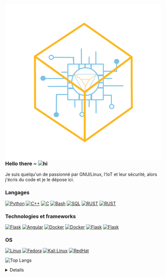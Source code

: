 <img align="left" src="https://github.com/ArthyD/ArthyD/blob/main/logo.svg?raw=true">





### Hello there ~ <img src="https://user-images.githubusercontent.com/1303154/88677602-1635ba80-d120-11ea-84d8-d263ba5fc3c0.gif" width="24px" alt="hi">

Je suis quelqu'un de passionné par GNU/Linux, l'IoT et leur sécurité, alors j'écris du code et je le dépose ici.


### Langages
[![Python](https://img.shields.io/badge/python-black?style=for-the-badge&logo=python)](https://www.python.org/)
[![C++](https://img.shields.io/badge/c++-blue?style=for-the-badge&logo=cplusplus)](https://isocpp.org/)
[![C](https://img.shields.io/badge/c-blue?style=for-the-badge&logo=c)](https://www.open-std.org/jtc1/sc22/wg14/)
[![Bash](https://img.shields.io/badge/bash-green?style=for-the-badge&logo=gnu-bash&logoColor=white)](https://www.gnu.org/software/bash/manual/bash.html)
[![SQL](https://img.shields.io/badge/sql-grey?style=for-the-badge&logo=mysql)](https://www.iso.org/standard/63555.html)
[![RUST](https://img.shields.io/badge/rust-orange?style=for-the-badge&logo=rust)](https://www.rust-lang.org/fr)
[![RUST](https://img.shields.io/badge/vhdl-red?style=for-the-badge&logo=xilinx)](https://www.vhdl.org/)

### Technologies et frameworks
[![Flask](https://img.shields.io/badge/flask-grey?style=for-the-badge&logo=flask)](https://flask.palletsprojects.com/en/2.3.x/)
[![Angular](https://img.shields.io/badge/angular-blue?style=for-the-badge&logo=angular)](https://angular.io/)
[![Docker](https://img.shields.io/badge/docker-black?style=for-the-badge&logo=docker)](https://www.docker.com/)
[![Docker](https://img.shields.io/badge/podman-brown?style=for-the-badge&logo=podman)](https://podman.io/)
[![Flask](https://img.shields.io/badge/flask-grey?style=for-the-badge&logo=ARDUINO)](https://www.arduino.cc/)
[![Flask](https://img.shields.io/badge/raspberry-red?style=for-the-badge&logo=raspberrypi)](https://www.raspberrypi.com/)


### OS
[![Linux](https://img.shields.io/badge/linux-brown?style=for-the-badge&logo=Linux)]()
[![Fedora](https://img.shields.io/badge/fedora-blue?style=for-the-badge&logo=Fedora)](https://fedoraproject.org/)
[![Kali Linux](https://img.shields.io/badge/kali-grey?style=for-the-badge&logo=KaliLinux)](https://www.kali.org/)
[![RedHat](https://img.shields.io/badge/redhat-red?style=for-the-badge&logo=RedHat)](https://www.redhat.com/fr)


![Top Langs](https://github-readme-stats.vercel.app/api/top-langs/?username=arthyd&layout=compact)

<details>
<p align="center">
  <a href="https://github.com/arthyd">
    <img src="http://github-profile-summary-cards.vercel.app/api/cards/profile-details?username=arthyd&theme=transparent" />
  </a>
  <a href="https://github.com/arthyd">
    <img src="https://github-readme-streak-stats.herokuapp.com/?user=arthyd&hide_border=true&card_width=338&theme=transparent" />
  </a>
  <a href="https://github.com/arthyd">
    <img src="http://github-profile-summary-cards.vercel.app/api/cards/stats?username=arthyd&theme=transparent" />
  </a>
</p>
</details>
